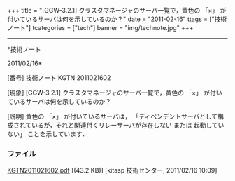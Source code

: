 ﻿+++
title = "[GGW-3.2.1] クラスタマネージャのサーバ一覧で，黄色の 「×」 が付いているサーバは何を示しているのか？"
date = "2011-02-16"
ttags = ["技術ノート"]
tcategories = ["tech"]
banner = "img/technote.jpg"
+++

-----------------------------------------------------------------------------------------------------------------------------

*技術ノート

2011/02/16*


[番号]
技術ノート KGTN 2011021602

[現象]
[GGW-3.2.1] クラスタマネージャのサーバ一覧で，黄色の 「×」
が付いているサーバは何を示しているのか？

[説明]
黄色の 「×」 が付いているサーバは，
「ディペンデントサーバとして構成されているが，それと関連付くリレーサーバが存在しない
または 起動していない」 ことを示しています．


### ファイル

 
 


[KGTN2011021602.pdf](http://techreport.kitasp.net/attachments/download/484/KGTN2011021602.pdf)
 [(43.2 KB)] [kitasp 技術センター, 2011/02/16
10:09]


 


 

